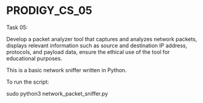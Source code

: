 # PRODIGY_CS_05

Task 05: 

Develop a packet analyzer tool that captures and analyzes  network packets, displays relevant information such as source and destination IP address, protocols, and payload data, ensure the ethical use of the tool for educational purposes.

This is a basic network sniffer written in Python.

To run the script:

sudo python3 network_packet_sniffer.py

